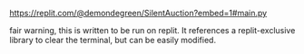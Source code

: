 https://replit.com/@demondegreen/SilentAuction?embed=1#main.py

fair warning, this is written to be run on replit.  It references a replit-exclusive library to clear the terminal, but can be easily modified.
